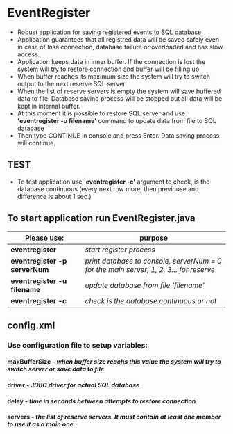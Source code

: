 # EventRegister

* Robust application for saving registered events to SQL database.
* Application guarantees that all registred data will be saved safely even in case of loss connection, database
failure or overloaded and has slow access.
* Application keeps data in inner buffer. If the connection is lost the system will try to restore connection and 
buffer will be filling up
* When buffer reaches its maximum size the system will try to switch output to the next reserve
SQL server
* When the list of reserve servers is empty the system will save buffered data to file. Database saving process will be stopped but 
all data will be kept in internal buffer.
* At this moment it is possible to restore SQL server and use **'eventregister -u filename'** command to update data from file to SQL 
database 
* Then type CONTINUE in console and press Enter. Data saving process will continue.

## TEST
* To test application use **'eventregister -c'** argument to check, is the database continuous (every next row more, then previouse and 
difference is about 1 sec.)

## To start application run EventRegister.java

Please use: | purpose
------------ | -------------
**eventregister** | *start register process*
**eventregister -p serverNum** | *print database to console, serverNum = 0 for the main server, 1, 2, 3... for reserve*
**eventregister -u filename** | *update database from file 'filename'*
**eventregister -c** | *check is the database continuous or not*

## config.xml
### Use configuration file to setup variables:
#### maxBufferSize - *when buffer size reachs this value the system will try to switch server or save data to file*
#### driver - *JDBC driver for actual SQL database*
#### delay - *time in seconds between attempts to restore connection*
#### servers - *the list of reserve servers. It must contain at least one member to use it as a main one.*
